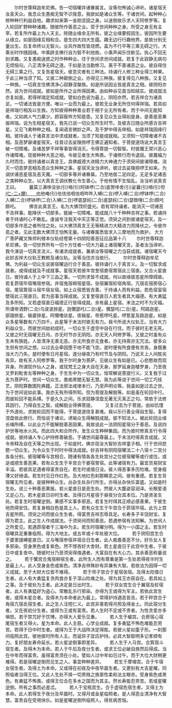 <!-- { "loadSidebar": true } -->
　　尔时世尊释迦牟尼佛。告一切宿曜并诸眷属言。汝等勿怖诚心谛听。诸星宿天汝圣天众。我念众生愚痴无智不识我意。我欲如是诸众生等。于诸世间。起种种心修种种行利益自他。趣求如来第一金刚坚固之身。以迷倒故乐求人天阿修罗等。复入轮回旷野种种诸趣。随彼所作善恶之业。受于世间种种之身。所受之身无有主宰。若复所作最上为人天主。除随业缘余无所有。彼之业缘要假因生。彼因所生要从缘立。如是因缘互相和合。是生四大四大生蕴。趣无边行行趣他界。是故分别无量出生。后复命终以无智火。业风作故性皆烧燃。盖为不行平等三乘无碍之行。大乘长时作随因缘。中乘辟支佛行自为智不利他故。小乘声闻乐住断见。执心不回无别求趣。又复愚痴迷惑之时作种种业。住于世间求世间成就。若复于此寂静无病句无烦恼句。八正清净无碍之道。于如是法当勤修习。离于不善诸恶之业。彼自得住无碍三乘之行。又复告星宿天。彼息灾者有三种法。持诵行人修三种业得三种果。于此三种当须了知。又彼二种颠倒之业。亦得见三种族。彼复得见八种族。又复见一种族。一切真言住佛清净心寂静涅槃族。如是所说因业皆是真言之相。彼阴阳亦然。说为世间成就。彼如是所作之业所得因果。由如种谷见苗当知结实。彼成就法亦复如是。若得祥瑞定知成就。譬如白色说为最上。阴阳亦然。若吉祥合为诸具足。一切诸法皆是方便。唯以一业而为最上。彼若无业身无所住何得祥瑞。若具如是祥瑞行相及以生族。方知彼得种种善业若于相于业无所有者。而于中间无能知者。又如病人气力羸少。颜容瘦悴方知是患。又复见众生业得如是身。是善是恶果报祥瑞。说为生相星宿天。我先已说一切众生所生时节。及彼吉日随业所感合吉祥星。又见飞禽种种之相。复闻语言微妙之声。及于梦中得吉祥相。如是祥瑞因缘行相。彼持诵人于诸真言法中求成就者。当须了知是成就相。又须知一切障难诸不吉相。及恶梦寐诸星宿天。往昔过去娑陵捺啰王佛正遍知者。于菩提道场说大真言王破一切障难。及诸恶梦不祥等事皆得消灭。令得菩提一切智智。时彼魔王常兴恶心作诸障难。现彼种种大恶之相。令彼见者生大怖畏。于诸修行而令退屈。彼魔福力久时而住。彼持诵者以真言王。具佛威德大进精力大神通力于须臾间彼诸障难。消灭一切恶梦恶相及恶众生种种之事。星宿天汝当谛听。彼过去娑陵捺啰王如来。为调伏诸恶星宿及恶天魔。一切部多等并诸眷属。乃至地居二足四足。无足多足诸恶之类种种众生。以大真言王调伏教化令生善心。于他有情不生恼乱。汝当听说真言王曰。
　　曩莫三满哆没驮(引)喃(引)阿钵啰(二合)底贺哆舍(引)娑曩(引)喃(引)怛[(仁-二+爾)　　也](切身)他唵(引)佉佉佉呬佉呬吽吽入嚩(二合)啰入嚩(二合)啰钵啰(二合)入嚩(二合)啰钵啰(二合)入嚩(二合)啰底瑟姹(二合)底瑟姹(二合)瑟致哩(二合)颇吒颇吒。
　　佛言此真言王。名为大佛顶炽盛光。若有常持诵者。能消灭一切诸恶不吉祥事。能降伏一切部多。能破一切障难。能成就八十千种种吉祥之事。若诵持者于持诵时心不散乱。虔诚专注我天中天正等正觉。须臾之间到彼诸星宿天。及一切部多作恶之者所住之处。以大佛顶真言王无等精进力大精进力而降伏之。令彼作恶之者。见此无数大佛顶王怕怖无量。与诸眷属悉皆求入三摩地而为救护。
大方广菩萨藏文殊师利根本仪轨经卷第十四阴阳善恶征应品第十八
　　尔时世尊释迦牟尼佛。告一切世界所有一切十方住者一切大力最上诸宿曜天言。圣者汝当谛听。我今演说一切真言法义。有诸求成就者。兼承汝等宿曜之力当获成就。诸宿曜天今此妙吉祥大仪轨王教敕及诸仪轨。汝等当住亦当依行。
　　尔时世尊释迦牟尼佛。为利益一切众生说彼宿曜运行合于善恶。彼持诵行人于真言义。及一切智求成就者。或得成就及不成就事。星宿天若彼羊宫奎宿娄宿胃宿此三宿直。又合火星直日。彼持诵人于上中下三品之事。一切所求皆不成就。何以故缘彼恶星所障碍故。若复昴宿毕宿嘴宿参宿。井宿鬼宿柳宿星宿。张宿翼宿轸宿角宿。亢宿氐宿房宿心宿。尾宿箕宿斗宿牛宿女宿。如上众宿悉皆吉善。于持诵人而有利益。若危宿室宿壁宿此三宿直日。若为恶事当得成就。又复奎宿直日人若生者具大福德。有大勇猛及多所知。又若虚宿直日福德正行皆得成就。余有最上星宿。末法之时不为灾福。所谓帝洒野(二合)乌波波捺星。迦儞瑟吒(二合)星。儞瑟吒(二合)星。阿路迦星。部誐捺星。输婆捺星。阿儞噜驮星。夜输星。帝惹啰吒星。啰惹星及路迦星。如是众多星等数有六万四千。此星等于末法时彼无有力。我今所说大仪轨王。当有大力利益众生。而彼世间劫初成时。一切众生于虚空中自在行住。而于彼时无老无死。又彼之时无宿曜无日月。亦无时节亦无阴阳。亦无天人阿修罗等。又彼之时虽有众生未有族姓。人皆清净无善无恶。亦无所食亦无食者。亦无持斋亦无咒法。彼多众生但有世间之想。以过去业牵因堕于地不能飞空。是时便有所食便有贪吝。身既重浊大力乃失。是时便有日月星宿。遂分昼夜乃有时节及与阴阳。乃说天上人间胜劣有异。故有天人阿修罗等。我于尔时身为菩萨。见彼众生有如是已。心悲愍故而现异身。所谓现作仙人之身。或现梵王之身大自在天身。那罗延身迦楼罗身。乃至夜叉罗刹毗舍左等种种之身。于生生中为一切众生。恒常解说菩提行义。又复我于过去为菩萨时。世间一切众生。愚痴黑闇无智无慧。我为此等说于世间一切工巧技艺。阴阳算数围陀典籍。正法邪法戒律本行。乃至声明论等。我虽如是过去之世。为于世间说如此事。我亦无有所得所知。但为菩提及解脱等。如是虽在轮回中行。而彼轮回不能系缚。于是久久之间。乐求寂静涅盘无著无灭真正之句。常依于法修其因行。乃得自生之智。成解脱业得佛菩提。
　　又复过去为于菩提。由如饥馑于外道处。求脱轮回而不能得。于菩提道倍复甚难。我以乐行善业得自生智。复得涅盘依此修行。而恒说于诸论。诱喻众生得解脱成就。彼不知法人。被此轮回业缘长绳所缚。以此业力不能解脱善恶因果。我故说此一法阴阳星宿分于善恶。及说四护世等地水火风。而此四大和合所作。发生众生种种集因。而为彼时修真言行令得成就。彼持诵人专心护持修善破恶。于诸世间最尊最上。于末法时得真言成就。又令帝释及自在天等之所出现。于如是时。佛亦现汝大智妙吉祥童子相。行于世间悲愍一切众生。为令众生于时时中得法成就。妙吉祥有阴阳宿曜法二十八宿十二宫分各各分别。彼宿曜等与宫相合。随诸有情各各生处宫分之位彼宿曜等或行或住。或逆或顺生善恶果。若有众生生于羊宫合于娄宿胃宿。此等诸宿有力。最宜货易财宝丰溢。若彼具足遇者得富贵自在。若生时或值日没。彼人得恶事多历险难。受身瘦薄又好绮语。若生时见日作红色。及大地红色刹那瞬息之间。彼有重德。若复生背宿曜无所见者。是彼种种众生。丛杂生处杂行所生。亦得丛杂快乐富盛。又如是时生处。说三十种善恶果报。若火星直日是恶生处。然彼人大腹姿容润泽。长眼爱语又足心力。若木星直日卯时生者。及得日月星宿于昼夜分合其本位。乃是贤圣生处。若复生时宿曜逆倒。果感不实事多邪恶。若复生时得其正顺必感善果。于彼生地而得安住。若复身相白色是其上人。若有众生生于牛宫合于昴宿毕宿。此为上宫吉星所照。须臾之间而彼众生生者。得富贵吉祥忍辱具足。长寿多子丰饶财宝。复得为君主。此之生人作成就法。于须臾间而知善恶。若遇参宿有法知解。为世间人之所爱见。若遇昴宿者于三海中为主。若生时宿曜分明。得为一小国之主。若生时宿曜具足重重临照。得为大地主。或五年或十年处彼大位。
　　若于阴阳宫生合于婆里誐嚩星直日。又与嘴宿参宿井宿合日生者。此人痴愚善恶不分。好乐女人复多邪染。受身黑色或复紫色。然不悭吝好大舍财。若土星直日于此宫中生者。于彼日中或复夜中。随彼时分乃至须臾得值遇者。大富自在有大心力。其余善恶称量说之。
　　若于蟹宫合鬼宿柳宿生者。此所生人而有尊重是第一生处若得夜半时生是最上人。此人受身金色或紫色。清净吉祥殊妙有异兼有大智。若依法为因得一切义成就。至于大财大位皆不难得。
　　若于师子宫合于星宿张宿。及得太阳值日生者。此人有大勇猛复贪肉食亦复于深山险难之处。得为其王亦获自在。若具如上之事。及于彼处为王者。此决定是日出时生。
　　若于双女宫生合于翼宿及轸宿者。此人有勇猛好为盗心。常散乱乐行邪染。亦得为王或得为军主。若依此宫生者。或得木星合者。及得木为本命者此为最上。常得护持遇恶皆吉。若于秤宫合于角宿亢宿氐宿生者。此之生人注短仁义。此宫非善若得月照及得金土。同此宿分生者。又在夜初分生者。或得为王或有富贵。若人生时不定或不贵者。为性贪爱亦多嗔怒。若于禁咒好于饮博。亦得大人爱乐见重。
　　若人生于蝎宫。合房宿心宿尾宿生者又得火。星为本命。此人主慈。心学业成就。复多勇猛不怖危难能忍劳苦。若得于日中时生者。或得为王于大战阵决定得胜。若彼火星如童子形。一刹那间临照此宫。彼地彼时所有人主。而诞异子宜应护持。必具大智聪明多记孝顺有力。复好朋友寿命延长。若火星逆倒事即差异。
　　若人生于人马宫。合箕宿斗宿生者。及得木为本命。若人于午后及夜分生者。或求王位必破自族然后得成。当在中年而得富贵。虽得富贵须在小处。譬如人过中年如日过午。而于大位大财稍更难得。若是宿曜逆倒而见生之人。事宜种种差异。
　　若生于摩竭宫。合于牛宿女宿生者。及得土为本命。又或得在初夜及中夜早晨生者。又更别有大吉星曜。同照临者当得王位。又此人生处不择一切贵贱之族禀性柔和法主眼赤。受身紫色或黑色。有勇猛不怖畏。或得王位合在多水之国而为其主。然长寿能忍劳苦。若或星曜逆倒。所有之事而必差忒。
　　若人于宝瓶宫生。合于虚宿危宿生者。又得土为本命。此人若得生于夜分及早晨时。又得月或金星临照者。是人得恶业清净有大智慧。富贵自在受用快乐。如是星曜逆倒所临照人。得贫病苦恼。
